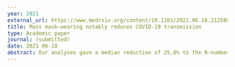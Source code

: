 ```yaml
---
year: 2021
external_url: https://www.medrxiv.org/content/10.1101/2021.06.16.21258817v1
title: Mass mask-wearing notably reduces COVID-19 transmission
type: Academic paper
journal: (submitted)
date: 2021-06-18
abstract: Our analyses gave a median reduction of 25.8% to the R-number when an entire population wears masks in public.
---
```

